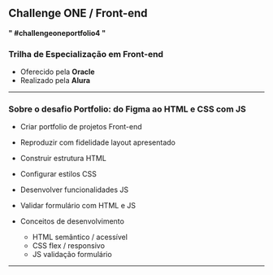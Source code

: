 ## Challenge ONE / Front-end

**" #challengeoneportfolio4 "**


### Trilha de Especialização em Front-end

  - Oferecido pela **Oracle**
  - Realizado pela **Alura**

-----


### Sobre o desafio Portfolio: do Figma ao HTML e CSS com JS

  - Criar portfolio de projetos Front-end
  - Reproduzir com fidelidade layout apresentado
  - Construir estrutura HTML
  - Configurar estilos CSS
  - Desenvolver funcionalidades JS
  - Validar formulário com HTML e JS
  
  - Conceitos de desenvolvimento
    - HTML semântico / acessível
    - CSS flex / responsivo
    - JS validação formulário

------

